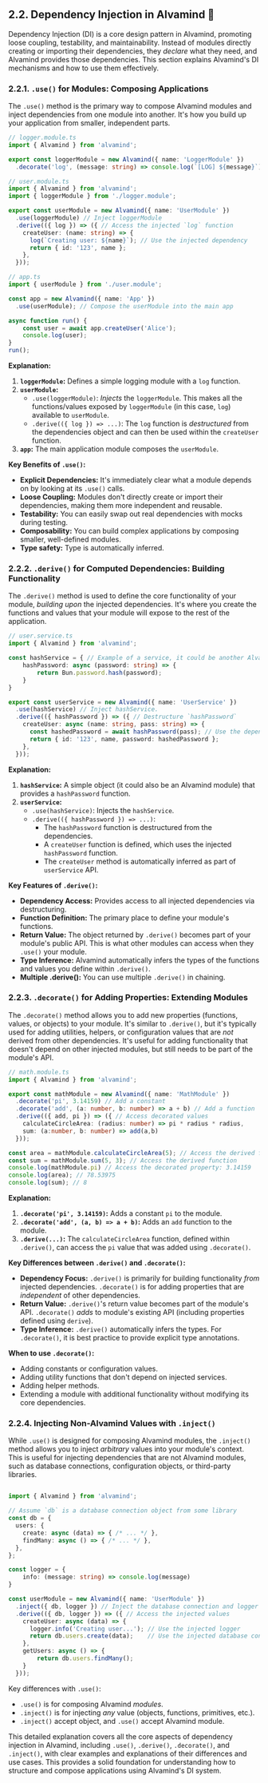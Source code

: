 ## 2.2. Dependency Injection in Alvamind 💉

Dependency Injection (DI) is a core design pattern in Alvamind, promoting loose coupling, testability, and maintainability.  Instead of modules directly creating or importing their dependencies, they *declare* what they need, and Alvamind provides those dependencies.  This section explains Alvamind's DI mechanisms and how to use them effectively.

### 2.2.1. `.use()` for Modules: Composing Applications

The `.use()` method is the primary way to compose Alvamind modules and inject dependencies from one module into another. It's how you build up your application from smaller, independent parts.

```typescript
// logger.module.ts
import { Alvamind } from 'alvamind';

export const loggerModule = new Alvamind({ name: 'LoggerModule' })
  .decorate('log', (message: string) => console.log(`[LOG] ${message}`));

// user.module.ts
import { Alvamind } from 'alvamind';
import { loggerModule } from './logger.module';

export const userModule = new Alvamind({ name: 'UserModule' })
  .use(loggerModule) // Inject loggerModule
  .derive(({ log }) => ({ // Access the injected `log` function
    createUser: (name: string) => {
      log(`Creating user: ${name}`); // Use the injected dependency
      return { id: '123', name };
    },
  }));

// app.ts
import { userModule } from './user.module';

const app = new Alvamind({ name: 'App' })
  .use(userModule); // Compose the userModule into the main app

async function run() {
    const user = await app.createUser('Alice');
    console.log(user);
}
run();

```

**Explanation:**

1.  **`loggerModule`:**  Defines a simple logging module with a `log` function.
2.  **`userModule`:**
    *   `.use(loggerModule)`:  *Injects* the `loggerModule`. This makes all the functions/values exposed by `loggerModule` (in this case, `log`) available to `userModule`.
    *   `.derive(({ log }) => ...)`:  The `log` function is *destructured* from the dependencies object and can then be used within the `createUser` function.
3.  **`app`:** The main application module composes the `userModule`.

**Key Benefits of `.use()`:**

*   **Explicit Dependencies:**  It's immediately clear what a module depends on by looking at its `.use()` calls.
*   **Loose Coupling:** Modules don't directly create or import their dependencies, making them more independent and reusable.
*   **Testability:**  You can easily swap out real dependencies with mocks during testing.
*   **Composability:**  You can build complex applications by composing smaller, well-defined modules.
*   **Type safety:** Type is automatically inferred.

### 2.2.2. `.derive()` for Computed Dependencies: Building Functionality

The `.derive()` method is used to define the core functionality of your module, *building upon* the injected dependencies. It's where you create the functions and values that your module will expose to the rest of the application.

```typescript
// user.service.ts
import { Alvamind } from 'alvamind';

const hashService = { // Example of a service, it could be another Alvamind Module.
    hashPassword: async (password: string) => {
        return Bun.password.hash(password);
    }
}

export const userService = new Alvamind({ name: 'UserService' })
  .use(hashService) // Inject hashService.
  .derive(({ hashPassword }) => ({ // Destructure `hashPassword`
    createUser: async (name: string, pass: string) => {
      const hashedPassword = await hashPassword(pass); // Use the dependency
      return { id: '123', name, password: hashedPassword };
    },
  }));
```

**Explanation:**

1.  **`hashService`:** A simple object (it could also be an Alvamind module) that provides a `hashPassword` function.
2.  **`userService`:**
    *   `.use(hashService)`: Injects the `hashService`.
    *   `.derive(({ hashPassword }) => ...)`:
        *   The `hashPassword` function is destructured from the dependencies.
        *   A `createUser` function is defined, which uses the injected `hashPassword` function.
        *   The `createUser` method is automatically inferred as part of `userService` API.

**Key Features of `.derive()`:**

*   **Dependency Access:**  Provides access to all injected dependencies via destructuring.
*   **Function Definition:**  The primary place to define your module's functions.
*   **Return Value:** The object returned by `.derive()` becomes part of your module's public API.  This is what other modules can access when they `.use()` your module.
*   **Type Inference:**  Alvamind automatically infers the types of the functions and values you define within `.derive()`.
* **Multiple .derive():** You can use multiple `.derive()` in chaining.

### 2.2.3. `.decorate()` for Adding Properties: Extending Modules

The `.decorate()` method allows you to add new properties (functions, values, or objects) to your module. It's similar to `.derive()`, but it's typically used for adding utilities, helpers, or configuration values that are *not* derived from other dependencies. It's useful for adding functionality that doesn't depend on other injected modules, but still needs to be part of the module's API.

```typescript
// math.module.ts
import { Alvamind } from 'alvamind';

export const mathModule = new Alvamind({ name: 'MathModule' })
  .decorate('pi', 3.14159) // Add a constant
  .decorate('add', (a: number, b: number) => a + b) // Add a function
  .derive(({ add, pi }) => ({ // Access decorated values
    calculateCircleArea: (radius: number) => pi * radius * radius,
    sum: (a:number, b: number) => add(a,b)
  }));

const area = mathModule.calculateCircleArea(5); // Access the derived function
const sum = mathModule.sum(5, 3); // Access the derived function
console.log(mathModule.pi) // Access the decorated property: 3.14159
console.log(area); // 78.53975
console.log(sum); // 8
```

**Explanation:**

1.  **`.decorate('pi', 3.14159)`:** Adds a constant `pi` to the module.
2.  **`.decorate('add', (a, b) => a + b)`:** Adds an `add` function to the module.
3.  **`.derive(...)`:**  The `calculateCircleArea` function, defined within `.derive()`, can access the `pi` value that was added using `.decorate()`.

**Key Differences between `.derive()` and `.decorate()`:**

*   **Dependency Focus:** `.derive()` is primarily for building functionality *from* injected dependencies.  `.decorate()` is for adding properties that are *independent* of other dependencies.
*   **Return Value:**  `.derive()`'s return value becomes part of the module's API. `.decorate()` *adds* to module's existing API (including properties defined using `derive`).
*   **Type Inference:**  `.derive()` automatically infers the types. For `.decorate()`, it is best practice to provide explicit type annotations.

**When to use `.decorate()`:**

*   Adding constants or configuration values.
*   Adding utility functions that don't depend on injected services.
*   Adding helper methods.
*   Extending a module with additional functionality without modifying its core dependencies.

### 2.2.4. Injecting Non-Alvamind Values with `.inject()`

While `.use()` is designed for composing Alvamind modules, the `.inject()` method allows you to inject *arbitrary* values into your module's context.  This is useful for injecting dependencies that are not Alvamind modules, such as database connections, configuration objects, or third-party libraries.

```typescript

import { Alvamind } from 'alvamind';

// Assume `db` is a database connection object from some library
const db = {
  users: {
    create: async (data) => { /* ... */ },
    findMany: async () => { /* ... */ },
  },
};

const logger = {
    info: (message: string) => console.log(message)
}

const userModule = new Alvamind({ name: 'UserModule' })
  .inject({ db, logger }) // Inject the database connection and logger
  .derive(({ db, logger }) => ({ // Access the injected values
    createUser: async (data) => {
      logger.info('Creating user...'); // Use the injected logger
      return db.users.create(data);    // Use the injected database connection
    },
    getUsers: async () => {
        return db.users.findMany();
    }
  }));
```

Key differences with `.use()`:

*   `.use()` is for composing Alvamind *modules*.
*   `.inject()` is for injecting *any* value (objects, functions, primitives, etc.).
*  `.inject()` accept object, and `.use()` accept Alvamind module.

This detailed explanation covers all the core aspects of dependency injection in Alvamind, including `.use()`, `.derive()`, `.decorate()`, and `.inject()`, with clear examples and explanations of their differences and use cases. This provides a solid foundation for understanding how to structure and compose applications using Alvamind's DI system.
